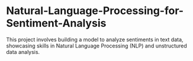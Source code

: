 # Natural-Language-Processing-for-Sentiment-Analysis
This project involves building a model to analyze sentiments in text data, showcasing skills in Natural Language Processing (NLP) and unstructured data analysis.
